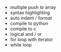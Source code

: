 - multiple push to array
- syntax highlighting
- auto indent / format
- compile to python
- compile to c
- logical and / or
- for loop with iterator
- while loop